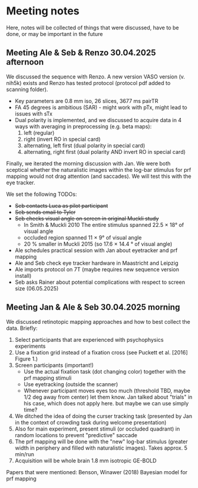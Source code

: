 # Meeting notes
Here, notes will be collected of things that were discussed, have to be done, or may be important in the future

## Meeting Ale & Seb & Renzo 30.04.2025 afternoon
We discussed the sequence with Renzo. A new version VASO version (v. nih5k) exists and Renzo has tested protocol (protocol pdf added to scanning folder).
- Key parameters are 0.8 mm iso, 26 slices, 3677 ms pairTR
- FA 45 degrees is ambitious (SAR) - might work with pTx, might lead to issues with sTx
- Dual polarity is implemented, and we discussed to acquire data in 4 ways with averaging in preprocessing (e.g. beta maps):
  1. left (regular)
  2. right (invert RO in special card)
  3. alternating, left first (dual polarity in special card)
  4. alternating, right first (dual polarity AND invert RO in special card)

Finally, we iterated the morning discussion with Jan. We were both sceptical whether the naturalistic images within the log-bar stimulus for prf mapping would not drag attention (and saccades).
We will test this with the eye tracker.

We set the following TODOs:
- ~~Seb contacts Luca as pilot participant~~
- ~~Seb sends email to Tyler~~
- ~~Seb checks visual angle on screen in original Muckli study~~
  - In Smith & Muckli 2010 The entire stimulus spanned 22.5 × 18° of visual angle
  - occluded region spanned 11 × 9° of visual angle
  - 20 % smaller in Muckli 2015 (so 17.6 × 14.4 ° of visual angle) 
- Ale schedules practical session with Jan about eyetracker and prf mapping
- Ale and Seb check eye tracker hardware in Maastricht and Leipzig
- Ale imports protocol on 7T (maybe requires new sequence version install)
- Seb asks Rainer about potential complications with respect to screen size (06.05.2025)

## Meeting Jan & Ale & Seb 30.04.2025 morning
We discussed retinotopic mapping approaches and how to best collect the data. Briefly:
1. Select participants that are experienced with psychophysics experiments
2. Use a fixation grid instead of a fixation cross (see Puckett et al. [2016] Figure 1.)
3. Screen participants (important!)
   - Use the actual fixation task (dot changing color) together with the prf mapping stimuli
   - Use eyetracking (outside the scanner)
   - Whenever participant moves eyes too much (threshold TBD, maybe 1/2 deg away from center) let them know. Jan talked about "trials" in his case, which does not apply here. but maybe we can use simply time?
4. We ditched the idea of doing the curser tracking task (presented by Jan in the context of crowding task during welcome presentation)
5. Also for main experiment, present stimuli (or occluded quadrant) in random locations to prevent "predictive" saccade
6. The prf mapping will be done with the "new" log-bar stimulus (greater width in periphery and filled with naturalistic images). Takes approx. 5 min/run
7. Acquisition will be whole brain 1.8 mm isotropic GE-BOLD

Papers that were mentioned:
Benson, Winawer (2018) Bayesian model for prf mapping 